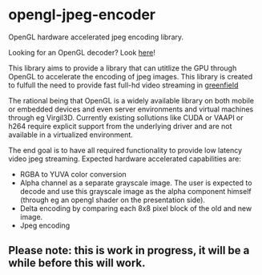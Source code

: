 # opengl-jpeg-encoder
OpenGL hardware accelerated jpeg encoding library.

Looking for an OpenGL decoder? Look [here](https://github.com/negge/jpeg_gpu)!

This library aims to provide a library that can utitlize the GPU through OpenGL to accelerate the encoding of jpeg images. This library is created to fulfull the need to provide fast full-hd video streaming in [greenfield](https://github.com/udevbe/greenfield)

The rational being that OpenGL is a widely available library on both mobile or embedded devices and even server environments and virtual machines through eg Virgil3D. Currently existing sollutions like CUDA or VAAPI or h264 require explicit support from the underlying driver and are not available in a virtualized environment.

The end goal is to have all required functionality to provide low latency video jpeg streaming.
Expected hardware accelerated capabilities are:
- RGBA to YUVA color conversion
- Alpha channel as a separate grayscale image. The user is expected to decode and use this grayscale image as the alpha component himself (through eg an opengl shader on the presentation side).
- Delta encoding by comparing each 8x8 pixel block of the old and new image.
- Jpeg encoding


## Please note: this is work in progress, it will be a while before this will work.
